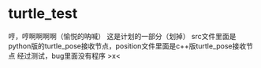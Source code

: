 # turtle_test
哼，哼啊啊啊啊（愉悦的呐喊）
这是计划的一部分（划掉）
src文件里面是python版的turtle_pose接收节点，position文件里面是c++版turtle_pose接收节点
经过测试，bug里面没有程序  >x<


